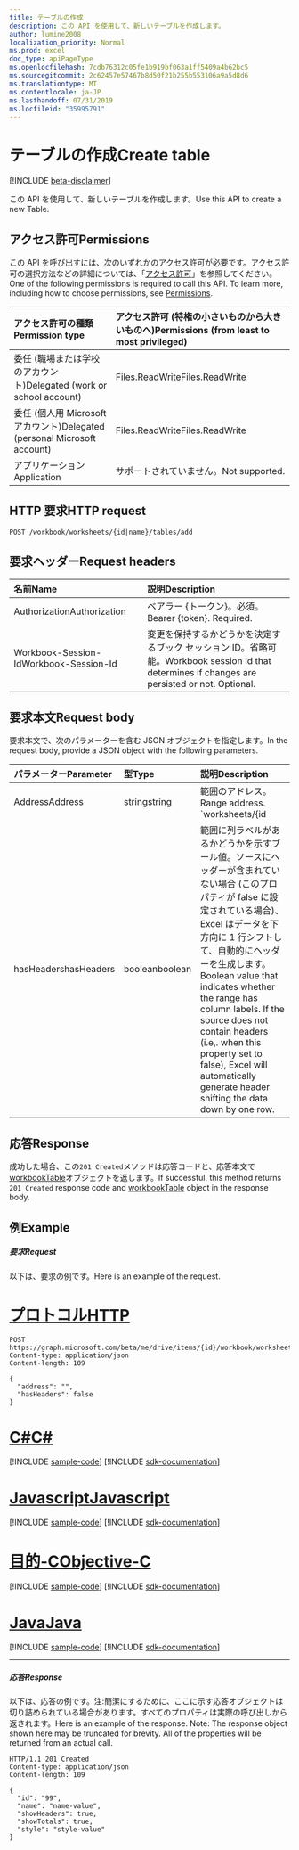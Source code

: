 ```yaml
---
title: テーブルの作成
description: この API を使用して、新しいテーブルを作成します。
author: lumine2008
localization_priority: Normal
ms.prod: excel
doc_type: apiPageType
ms.openlocfilehash: 7cdb76312c05fe1b919bf063a1ff5409a4b62bc5
ms.sourcegitcommit: 2c62457e57467b8d50f21b255b553106a9a5d8d6
ms.translationtype: MT
ms.contentlocale: ja-JP
ms.lasthandoff: 07/31/2019
ms.locfileid: "35995791"
---
```

# <a name="create-table"></a><span data-ttu-id="dc96d-103">テーブルの作成</span><span class="sxs-lookup"><span data-stu-id="dc96d-103">Create table</span></span>

[!INCLUDE [beta-disclaimer](../../includes/beta-disclaimer.md)]

<span data-ttu-id="dc96d-104">この API を使用して、新しいテーブルを作成します。</span><span class="sxs-lookup"><span data-stu-id="dc96d-104">Use this API to create a new Table.</span></span>
## <a name="permissions"></a><span data-ttu-id="dc96d-105">アクセス許可</span><span class="sxs-lookup"><span data-stu-id="dc96d-105">Permissions</span></span>
<span data-ttu-id="dc96d-p101">この API を呼び出すには、次のいずれかのアクセス許可が必要です。アクセス許可の選択方法などの詳細については、「[アクセス許可](/graph/permissions-reference)」を参照してください。</span><span class="sxs-lookup"><span data-stu-id="dc96d-p101">One of the following permissions is required to call this API. To learn more, including how to choose permissions, see [Permissions](/graph/permissions-reference).</span></span>

|<span data-ttu-id="dc96d-108">アクセス許可の種類</span><span class="sxs-lookup"><span data-stu-id="dc96d-108">Permission type</span></span>      | <span data-ttu-id="dc96d-109">アクセス許可 (特権の小さいものから大きいものへ)</span><span class="sxs-lookup"><span data-stu-id="dc96d-109">Permissions (from least to most privileged)</span></span>              |
|:--------------------|:---------------------------------------------------------|
|<span data-ttu-id="dc96d-110">委任 (職場または学校のアカウント)</span><span class="sxs-lookup"><span data-stu-id="dc96d-110">Delegated (work or school account)</span></span> | <span data-ttu-id="dc96d-111">Files.ReadWrite</span><span class="sxs-lookup"><span data-stu-id="dc96d-111">Files.ReadWrite</span></span>    |
|<span data-ttu-id="dc96d-112">委任 (個人用 Microsoft アカウント)</span><span class="sxs-lookup"><span data-stu-id="dc96d-112">Delegated (personal Microsoft account)</span></span> | <span data-ttu-id="dc96d-113">Files.ReadWrite</span><span class="sxs-lookup"><span data-stu-id="dc96d-113">Files.ReadWrite</span></span>    |
|<span data-ttu-id="dc96d-114">アプリケーション</span><span class="sxs-lookup"><span data-stu-id="dc96d-114">Application</span></span> | <span data-ttu-id="dc96d-115">サポートされていません。</span><span class="sxs-lookup"><span data-stu-id="dc96d-115">Not supported.</span></span> |

## <a name="http-request"></a><span data-ttu-id="dc96d-116">HTTP 要求</span><span class="sxs-lookup"><span data-stu-id="dc96d-116">HTTP request</span></span>
<!-- { "blockType": "ignored" } -->
```http
POST /workbook/worksheets/{id|name}/tables/add

```
## <a name="request-headers"></a><span data-ttu-id="dc96d-117">要求ヘッダー</span><span class="sxs-lookup"><span data-stu-id="dc96d-117">Request headers</span></span>
| <span data-ttu-id="dc96d-118">名前</span><span class="sxs-lookup"><span data-stu-id="dc96d-118">Name</span></span>       | <span data-ttu-id="dc96d-119">説明</span><span class="sxs-lookup"><span data-stu-id="dc96d-119">Description</span></span>|
|:---------------|:----------|
| <span data-ttu-id="dc96d-120">Authorization</span><span class="sxs-lookup"><span data-stu-id="dc96d-120">Authorization</span></span>  | <span data-ttu-id="dc96d-p102">ベアラー {トークン}。必須。</span><span class="sxs-lookup"><span data-stu-id="dc96d-p102">Bearer {token}. Required.</span></span> |
| <span data-ttu-id="dc96d-123">Workbook-Session-Id</span><span class="sxs-lookup"><span data-stu-id="dc96d-123">Workbook-Session-Id</span></span>  | <span data-ttu-id="dc96d-p103">変更を保持するかどうかを決定するブック セッション ID。省略可能。</span><span class="sxs-lookup"><span data-stu-id="dc96d-p103">Workbook session Id that determines if changes are persisted or not. Optional.</span></span>|

## <a name="request-body"></a><span data-ttu-id="dc96d-126">要求本文</span><span class="sxs-lookup"><span data-stu-id="dc96d-126">Request body</span></span>
<span data-ttu-id="dc96d-127">要求本文で、次のパラメーターを含む JSON オブジェクトを指定します。</span><span class="sxs-lookup"><span data-stu-id="dc96d-127">In the request body, provide a JSON object with the following parameters.</span></span> 

| <span data-ttu-id="dc96d-128">パラメーター</span><span class="sxs-lookup"><span data-stu-id="dc96d-128">Parameter</span></span>       | <span data-ttu-id="dc96d-129">型</span><span class="sxs-lookup"><span data-stu-id="dc96d-129">Type</span></span>|<span data-ttu-id="dc96d-130">説明</span><span class="sxs-lookup"><span data-stu-id="dc96d-130">Description</span></span>|
|:---------------|:----------|:----------|
| <span data-ttu-id="dc96d-131">Address</span><span class="sxs-lookup"><span data-stu-id="dc96d-131">Address</span></span>  | <span data-ttu-id="dc96d-132">string</span><span class="sxs-lookup"><span data-stu-id="dc96d-132">string</span></span>| <span data-ttu-id="dc96d-133">範囲のアドレス。</span><span class="sxs-lookup"><span data-stu-id="dc96d-133">Range address.</span></span> <span data-ttu-id="dc96d-134">`worksheets/{id|name}/tables/add` Path からこの API を呼び出さない場合は、アドレスでシート名のプレフィックスをサポートする必要はありません。</span><span class="sxs-lookup"><span data-stu-id="dc96d-134">If you are calling this API off of `worksheets/{id|name}/tables/add` path, there is no need to support the sheet name prefix in the address.</span></span> <span data-ttu-id="dc96d-135">ただし、これを`workbook/tables/add` path で呼び出している場合は、テーブルを作成する必要のあるシート名を指定します (例`sheet1!A1:D4`:)。</span><span class="sxs-lookup"><span data-stu-id="dc96d-135">However, if you are calling this off of `workbook/tables/add` path, then supply the sheet name on which the table needs to be created (example: `sheet1!A1:D4`)</span></span>|
| <span data-ttu-id="dc96d-136">hasHeaders</span><span class="sxs-lookup"><span data-stu-id="dc96d-136">hasHeaders</span></span>  | <span data-ttu-id="dc96d-137">boolean</span><span class="sxs-lookup"><span data-stu-id="dc96d-137">boolean</span></span>|<span data-ttu-id="dc96d-p105">範囲に列ラベルがあるかどうかを示すブール値。ソースにヘッダーが含まれていない場合 (このプロパティが false に設定されている場合)、Excel はデータを下方向に 1 行シフトして、自動的にヘッダーを生成します。</span><span class="sxs-lookup"><span data-stu-id="dc96d-p105">Boolean value that indicates whether the range has column labels. If the source does not contain headers (i.e,. when this property set to false), Excel will automatically generate header shifting the data down by one row.</span></span>|

## <a name="response"></a><span data-ttu-id="dc96d-141">応答</span><span class="sxs-lookup"><span data-stu-id="dc96d-141">Response</span></span>

<span data-ttu-id="dc96d-142">成功した場合、この`201 Created`メソッドは応答コードと、応答本文で[workbookTable](../resources/workbooktable.md)オブジェクトを返します。</span><span class="sxs-lookup"><span data-stu-id="dc96d-142">If successful, this method returns `201 Created` response code and [workbookTable](../resources/workbooktable.md) object in the response body.</span></span>

## <a name="example"></a><span data-ttu-id="dc96d-143">例</span><span class="sxs-lookup"><span data-stu-id="dc96d-143">Example</span></span>
##### <a name="request"></a><span data-ttu-id="dc96d-144">要求</span><span class="sxs-lookup"><span data-stu-id="dc96d-144">Request</span></span>
<span data-ttu-id="dc96d-145">以下は、要求の例です。</span><span class="sxs-lookup"><span data-stu-id="dc96d-145">Here is an example of the request.</span></span>

# <a name="httptabhttp"></a>[<span data-ttu-id="dc96d-146">プロトコル</span><span class="sxs-lookup"><span data-stu-id="dc96d-146">HTTP</span></span>](#tab/http)
<!-- {
  "blockType": "request",
  "name": "create_table_from_worksheet"
}-->
```http
POST https://graph.microsoft.com/beta/me/drive/items/{id}/workbook/worksheets/{id|name}/tables/$/add
Content-type: application/json
Content-length: 109

{
  "address": "",
  "hasHeaders": false
}
```
# <a name="ctabcsharp"></a>[<span data-ttu-id="dc96d-147">C#</span><span class="sxs-lookup"><span data-stu-id="dc96d-147">C#</span></span>](#tab/csharp)
[!INCLUDE [sample-code](../includes/snippets/csharp/create-table-from-worksheet-csharp-snippets.md)]
[!INCLUDE [sdk-documentation](../includes/snippets/snippets-sdk-documentation-link.md)]

# <a name="javascripttabjavascript"></a>[<span data-ttu-id="dc96d-148">Javascript</span><span class="sxs-lookup"><span data-stu-id="dc96d-148">Javascript</span></span>](#tab/javascript)
[!INCLUDE [sample-code](../includes/snippets/javascript/create-table-from-worksheet-javascript-snippets.md)]
[!INCLUDE [sdk-documentation](../includes/snippets/snippets-sdk-documentation-link.md)]

# <a name="objective-ctabobjc"></a>[<span data-ttu-id="dc96d-149">目的-C</span><span class="sxs-lookup"><span data-stu-id="dc96d-149">Objective-C</span></span>](#tab/objc)
[!INCLUDE [sample-code](../includes/snippets/objc/create-table-from-worksheet-objc-snippets.md)]
[!INCLUDE [sdk-documentation](../includes/snippets/snippets-sdk-documentation-link.md)]

# <a name="javatabjava"></a>[<span data-ttu-id="dc96d-150">Java</span><span class="sxs-lookup"><span data-stu-id="dc96d-150">Java</span></span>](#tab/java)
[!INCLUDE [sample-code](../includes/snippets/java/create-table-from-worksheet-java-snippets.md)]
[!INCLUDE [sdk-documentation](../includes/snippets/snippets-sdk-documentation-link.md)]

---

##### <a name="response"></a><span data-ttu-id="dc96d-151">応答</span><span class="sxs-lookup"><span data-stu-id="dc96d-151">Response</span></span>
<span data-ttu-id="dc96d-p106">以下は、応答の例です。注:簡潔にするために、ここに示す応答オブジェクトは切り詰められている場合があります。すべてのプロパティは実際の呼び出しから返されます。</span><span class="sxs-lookup"><span data-stu-id="dc96d-p106">Here is an example of the response. Note: The response object shown here may be truncated for brevity. All of the properties will be returned from an actual call.</span></span>
<!-- {
  "blockType": "response",
  "truncated": true,
  "@odata.type": "microsoft.graph.workbookTable"
} -->
```http
HTTP/1.1 201 Created
Content-type: application/json
Content-length: 109

{
  "id": "99",
  "name": "name-value",
  "showHeaders": true,
  "showTotals": true,
  "style": "style-value"
}
```

<!-- uuid: 8fcb5dbc-d5aa-4681-8e31-b001d5168d79
2015-10-25 14:57:30 UTC -->
<!--
{
  "type": "#page.annotation",
  "description": "Create Table",
  "keywords": "",
  "section": "documentation",
  "tocPath": "",
  "suppressions": [
  ]
}
-->
